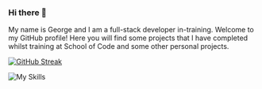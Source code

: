 ### Hi there 👋
  
My name is George and I am a full-stack developer in-training. Welcome to my GitHub profile! Here you will find some projects that I have completed whilst training at School of Code and some other personal projects.


[![GitHub Streak](https://github-readme-streak-stats.herokuapp.com?user=georgeussher&theme=transparent&border_radius=30)](https://git.io/streak-stats)



![My Skills](https://skillicons.dev/icons?i=git,javascript,html,css,react,nodejs,typescript,figma)


<!--
**georgeussher/georgeussher** is a ✨ _special_ ✨ repository because its `README.md` (this file) appears on your GitHub profile.

Here are some ideas to get you started:

- 🔭 I’m currently working on ...
- 🌱 I’m currently learning ...
- 👯 I’m looking to collaborate on ...
- 🤔 I’m looking for help with ...
- 💬 Ask me about ...
- 📫 How to reach me: ...
- 😄 Pronouns: ...
- ⚡ Fun fact: ...
-->

